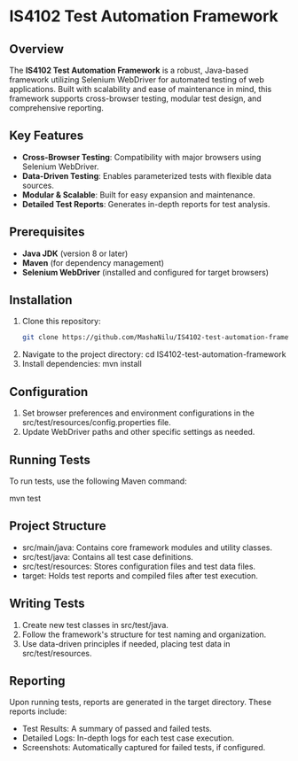 # IS4102 Test Automation Framework

## Overview

The **IS4102 Test Automation Framework** is a robust, Java-based framework utilizing Selenium WebDriver for automated testing of web applications. Built with scalability and ease of maintenance in mind, this framework supports cross-browser testing, modular test design, and comprehensive reporting.

## Key Features

- **Cross-Browser Testing**: Compatibility with major browsers using Selenium WebDriver.
- **Data-Driven Testing**: Enables parameterized tests with flexible data sources.
- **Modular & Scalable**: Built for easy expansion and maintenance.
- **Detailed Test Reports**: Generates in-depth reports for test analysis.

## Prerequisites

- **Java JDK** (version 8 or later)
- **Maven** (for dependency management)
- **Selenium WebDriver** (installed and configured for target browsers)

## Installation

1. Clone this repository:
   ```bash
   git clone https://github.com/MashaNilu/IS4102-test-automation-framework.git
2. Navigate to the project directory:
   cd IS4102-test-automation-framework
3. Install dependencies:
   mvn install

## Configuration

1. Set browser preferences and environment configurations in the src/test/resources/config.properties file.
2. Update WebDriver paths and other specific settings as needed.

## Running Tests

To run tests, use the following Maven command:

mvn test

## Project Structure

- src/main/java: Contains core framework modules and utility classes.
- src/test/java: Contains all test case definitions.
- src/test/resources: Stores configuration files and test data files.
- target: Holds test reports and compiled files after test execution.

## Writing Tests

1. Create new test classes in src/test/java.
2. Follow the framework's structure for test naming and organization.
3. Use data-driven principles if needed, placing test data in src/test/resources.

## Reporting

Upon running tests, reports are generated in the target directory. These reports include:
- Test Results: A summary of passed and failed tests.
- Detailed Logs: In-depth logs for each test case execution.
- Screenshots: Automatically captured for failed tests, if configured.
